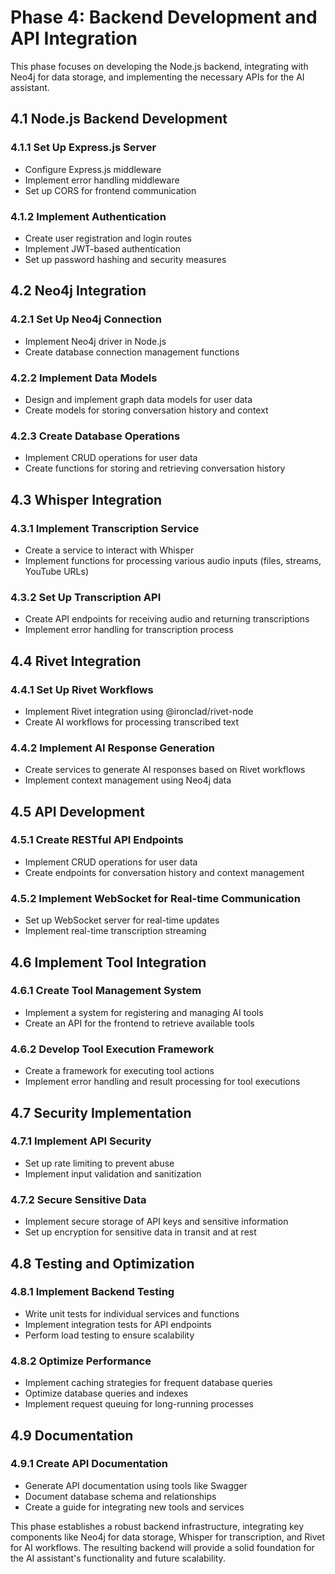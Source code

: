 # Phase 4: Backend Development and API Integration

This phase focuses on developing the Node.js backend, integrating with Neo4j for data storage, and implementing the necessary APIs for the AI assistant.

## 4.1 Node.js Backend Development

### 4.1.1 Set Up Express.js Server
- Configure Express.js middleware
- Implement error handling middleware
- Set up CORS for frontend communication

### 4.1.2 Implement Authentication
- Create user registration and login routes
- Implement JWT-based authentication
- Set up password hashing and security measures

## 4.2 Neo4j Integration

### 4.2.1 Set Up Neo4j Connection
- Implement Neo4j driver in Node.js
- Create database connection management functions

### 4.2.2 Implement Data Models
- Design and implement graph data models for user data
- Create models for storing conversation history and context

### 4.2.3 Create Database Operations
- Implement CRUD operations for user data
- Create functions for storing and retrieving conversation history

## 4.3 Whisper Integration

### 4.3.1 Implement Transcription Service
- Create a service to interact with Whisper
- Implement functions for processing various audio inputs (files, streams, YouTube URLs)

### 4.3.2 Set Up Transcription API
- Create API endpoints for receiving audio and returning transcriptions
- Implement error handling for transcription process

## 4.4 Rivet Integration

### 4.4.1 Set Up Rivet Workflows
- Implement Rivet integration using @ironclad/rivet-node
- Create AI workflows for processing transcribed text

### 4.4.2 Implement AI Response Generation
- Create services to generate AI responses based on Rivet workflows
- Implement context management using Neo4j data

## 4.5 API Development

### 4.5.1 Create RESTful API Endpoints
- Implement CRUD operations for user data
- Create endpoints for conversation history and context management

### 4.5.2 Implement WebSocket for Real-time Communication
- Set up WebSocket server for real-time updates
- Implement real-time transcription streaming

## 4.6 Implement Tool Integration

### 4.6.1 Create Tool Management System
- Implement a system for registering and managing AI tools
- Create an API for the frontend to retrieve available tools

### 4.6.2 Develop Tool Execution Framework
- Create a framework for executing tool actions
- Implement error handling and result processing for tool executions

## 4.7 Security Implementation

### 4.7.1 Implement API Security
- Set up rate limiting to prevent abuse
- Implement input validation and sanitization

### 4.7.2 Secure Sensitive Data
- Implement secure storage of API keys and sensitive information
- Set up encryption for sensitive data in transit and at rest

## 4.8 Testing and Optimization

### 4.8.1 Implement Backend Testing
- Write unit tests for individual services and functions
- Implement integration tests for API endpoints
- Perform load testing to ensure scalability

### 4.8.2 Optimize Performance
- Implement caching strategies for frequent database queries
- Optimize database queries and indexes
- Implement request queuing for long-running processes

## 4.9 Documentation

### 4.9.1 Create API Documentation
- Generate API documentation using tools like Swagger
- Document database schema and relationships
- Create a guide for integrating new tools and services

This phase establishes a robust backend infrastructure, integrating key components like Neo4j for data storage, Whisper for transcription, and Rivet for AI workflows. The resulting backend will provide a solid foundation for the AI assistant's functionality and future scalability.
